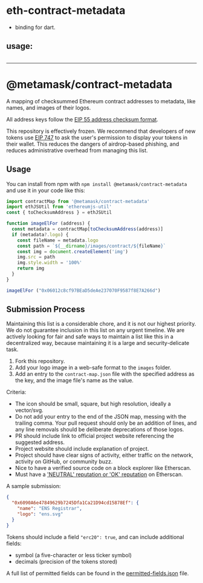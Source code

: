 # eth-contract-metadata

- binding for dart.


## usage:


```yaml


```




---


# @metamask/contract-metadata

A mapping of checksummed Ethereum contract addresses to metadata, like names, and images of their logos.

All address keys follow the [EIP 55 address checksum format](https://github.com/ethereum/EIPs/issues/55).

This repository is effectively frozen. We recommend that developers of new tokens use [EIP 747](https://docs.metamask.io/guide/registering-your-token.html) to ask the user's permission to display your tokens in their wallet. This reduces the dangers of airdrop-based phishing, and reduces administrative overhead from managing this list.

## Usage

You can install from npm with `npm install @metamask/contract-metadata` and use it in your code like this:

```javascript
import contractMap from '@metamask/contract-metadata'
import ethJSUtil from 'ethereumjs-util'
const { toChecksumAddress } = ethJSUtil

function imageElFor (address) {
  const metadata = contractMap[toChecksumAddress(address)]
  if (metadata?.logo) {
    const fileName = metadata.logo
    const path = `${__dirname}/images/contract/${fileName}`
    const img = document.createElement('img')
    img.src = path
    img.style.width = '100%'
    return img
  }
}

imageElFor ("0x06012c8cf97BEaD5deAe237070F9587f8E7A266d")
```

## Submission Process

Maintaining this list is a considerable chore, and it is not our highest priority. We do not guarantee inclusion in this list on any urgent timeline. We are actively looking for fair and safe ways to maintain a list like this in a decentralized way, because maintaining it is a large and security-delicate task.

1. Fork this repository.
2. Add your logo image in a web-safe format to the `images` folder.
3. Add an entry to the `contract-map.json` file with the specified address as the key, and the image file's name as the value.

Criteria:

- The icon should be small, square, but high resolution, ideally a vector/svg.
- Do not add your entry to the end of the JSON map, messing with the trailing comma. Your pull request should only be an addition of lines, and any line removals should be deliberate deprecations of those logos.
- PR should include link to official project website referencing the suggested address.
- Project website should include explanation of project.
- Project should have clear signs of activity, either traffic on the network, activity on GitHub, or community buzz.
- Nice to have a verified source code on a block explorer like Etherscan.
- Must have a ['NEUTRAL' reputation or 'OK' reputation](https://info.etherscan.com/etherscan-token-reputation) on Etherscan.

A sample submission:

```json
{
  "0x6090A6e47849629b7245Dfa1Ca21D94cd15878Ef": {
    "name": "ENS Registrar",
    "logo": "ens.svg"
  }
}
```

Tokens should include a field `"erc20": true`, and can include additional fields:

- symbol (a five-character or less ticker symbol)
- decimals (precision of the tokens stored)

A full list of permitted fields can be found in the [permitted-fields.json](./permitted-fields.json) file.
